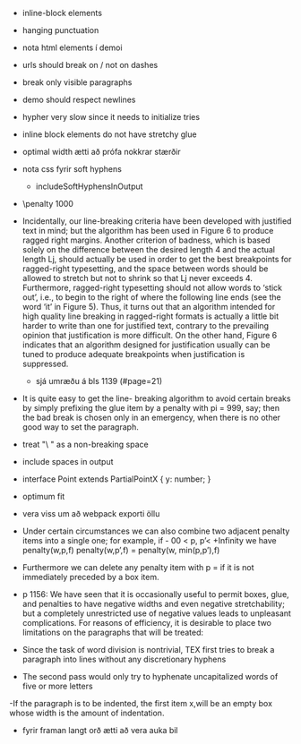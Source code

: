 - inline-block elements
- hanging punctuation
- nota html elements í demoi
- urls should break on / not on dashes
- break only visible paragraphs
- demo should respect newlines
- hypher very slow since it needs to initialize tries
- inline block elements do not have stretchy glue
- optimal width ætti að prófa nokkrar stærðir
- nota css fyrir soft hyphens
  - includeSoftHyphensInOutput
- \penalty 1000

- Incidentally, our line-breaking criteria have been developed with justified text in mind; but the algorithm has been used in Figure 6 to produce ragged right margins. Another criterion of badness, which is based solely on the difference between the desired length 4 and the actual length Lj, should actually be used in order to get the best breakpoints for ragged-right typesetting, and the space between words should be allowed to stretch but not to shrink so that Lj never exceeds 4. Furthermore, ragged-right typesetting should not allow words to ‘stick out’, i.e., to begin to the right of where the following line ends (see the word ‘it’ in Figure 5). Thus, it turns out that an algorithm intended for high quality line breaking in ragged-right formats is actually a little bit harder to write than one for justified text, contrary to the prevailing opinion that justification is more difficult. On the other hand, Figure 6
  indicates that an algorithm designed for justification usually can be tuned to produce adequate breakpoints when justification is suppressed.

  - sjá umræðu á bls 1139 (#page=21)

- It is quite easy to get the line- breaking algorithm to avoid certain breaks by simply prefixing the glue item by a penalty with pi = 999, say; then the bad break is chosen only in an emergency, when there is no other good way to set the paragraph.
- treat "\ " as a non-breaking space
- include spaces in output
- interface Point extends PartialPointX { y: number; }

- optimum fit
- vera viss um að webpack exporti öllu

- Under certain circumstances we can also combine two adjacent penalty items into a
  single one; for example, if - 00 < p, p’< +Infinity we have
  penalty(w,p,f) penalty(w,p’,f) = penalty(w, min(p,p’),f)
- Furthermore we can delete any penalty item with p = if it is not immediately preceded by a box item.

- p 1156: We have seen that it is occasionally useful to permit boxes, glue, and penalties to have negative widths and even negative stretchability; but a completely unrestricted use of negative values leads to unpleasant complications. For reasons of efficiency, it is desirable to place two limitations on the paragraphs that will be treated:
- Since the task of word division is nontrivial, TEX first tries to break a paragraph into lines without any discretionary hyphens
- The second pass would only try to hyphenate uncapitalized words of five or more letters

-If the paragraph is to be indented, the first item x,will be an empty box whose width is the amount of indentation.

- fyrir framan langt orð ætti að vera auka bil

